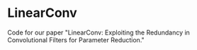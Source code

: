 # LinearConv
Code for our paper "LinearConv: Exploiting the Redundancy in Convolutional Filters for Parameter Reduction."
